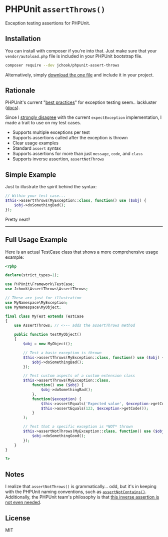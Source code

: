 # PHPUnit `assertThrows()`

Exception testing assertions for PHPUnit.

## Installation

You can install with composer if you're into that. Just make sure that your `vendor/autoload.php` file is included in your PHPUnit bootstrap file.

```sh
composer require --dev jchook/phpunit-assert-throws
```

Alternatively, simply [download the one file](https://raw.githubusercontent.com/jchook/phpunit-assert-throws/master/src/AssertThrows.php) and include it in your project.


## Rationale

PHPUnit's current "[best practices](https://thephp.cc/news/2016/02/questioning-phpunit-best-practices)" for exception testing seem.. lackluster ([docs](http://phpunit.readthedocs.io/en/7.1/writing-tests-for-phpunit.html#writing-tests-for-phpunit-exceptions)).

Since I [strongly disagree](https://github.com/sebastianbergmann/phpunit/issues/3071#issuecomment-379301478) with the current `expectException` implementation, I made a trait to use on my test cases.

* Supports multiple exceptions per test
* Supports assertions called after the exception is thrown
* Clear usage examples
* Standard `assert` syntax
* Supports assertions for more than just `message`, `code`, and `class`
* Supports inverse assertion, `assertNotThrows`


## Simple Example

Just to illustrate the spirit behind the syntax:

```php
// Within your test case...
$this->assertThrows(MyException::class, function() use ($obj) {
	$obj->doSomethingBad();
});
```

Pretty neat?

---


## Full Usage Example

Here is an actual TestCase class that shows a more comprehensive usage example:

```php
<?php

declare(strict_types=1);

use PHPUnit\Framework\TestCase;
use Jchook\AssertThrows\AssertThrows;

// These are just for illustration
use MyNamespace\MyException;
use MyNamespace\MyObject;

final class MyTest extends TestCase
{
	use AssertThrows; // <--- adds the assertThrows method

	public function testMyObject()
	{
		$obj = new MyObject();

		// Test a basic exception is thrown
		$this->assertThrows(MyException::class, function() use ($obj) {
			$obj->doSomethingBad();
		});

		// Test custom aspects of a custom extension class
		$this->assertThrows(MyException::class,
			function() use ($obj) {
				$obj->doSomethingBad();
			},
			function($exception) {
				$this->assertEquals('Expected value', $exception->getCustomThing());
				$this->assertEquals(123, $exception->getCode());
			}
		);

		// Test that a specific exception is *NOT* thrown
		$this->assertNotThrows(MyException::class, function() use ($obj) {
			$obj->doSomethingGood();
		});
	}
}

?>
```

## Notes

I realize that `assertNotThrows()` is grammatically... odd, but it's in keeping with the PHPUnit naming conventions, such as [`assertNotContains()`](https://phpunit.de/manual/current/en/appendixes.assertions.html#appendixes.assertions.assertContains). Additionally, the PHPUnit team's philosophy is that [this inverse assertion is not even needed](https://github.com/sebastianbergmann/phpunit-documentation/issues/171).


## License

MIT
